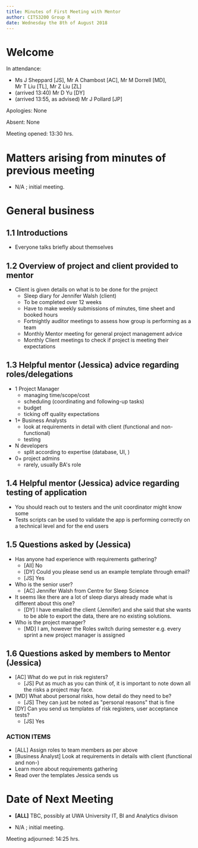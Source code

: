 ```yaml
---
title: Minutes of First Meeting with Mentor
author: CITS3200 Group R
date: Wednesday the 8th of August 2018
---
```


# Welcome

In attendance: 

- Ms J Sheppard [JS], Mr A Chambost [AC], Mr M Dorrell [MD], Mr T Liu [TL], Mr Z Liu [ZL]
- (arrived 13:40) Mr D Yu [DY]
- (arrived 13:55, as advised) Mr J Pollard [JP]

Apologies: None

Absent: None

Meeting opened: 13:30 hrs. 

# Matters arising from minutes of previous meeting

- N/A ; initial meeting.

# General business

## 1.1 Introductions
- Everyone talks briefly about themselves
## 1.2 Overview of project and client provided to mentor
- Client is given details on what is to be done for the project
  - Sleep diary for Jennifer Walsh (client)
  - To be completed over 12 weeks
  - Have to make weekly submissions of minutes, time sheet and booked hours
  - Fortnightly auditor meetings to assess how group is performing as a team
  - Monthly Mentor meeting for general project management advice
  - Monthly Client meetings to check if project is meeting their expectations
## 1.3 Helpful mentor (Jessica) advice regarding roles/delegations
- 1 Project Manager
  - managing time/scope/cost
  - scheduling (coordinating and following-up tasks)
  - budget
  - ticking off quality expectations
- 1+ Business Analysts
  - look at requirements in detail with client (functional and non-functional)
  - testing
- N developers
  - split according to expertise (database, UI, )
- 0+ project admins 
  - rarely, usually BA's role

## 1.4 Helpful mentor (Jessica) advice regarding testing of application
- You should reach out to testers and the unit coordinator might know some
- Tests scripts can be used to validate the app is performing correctly on a technical level and for the end users

## 1.5 Questions asked by (Jessica)
- Has anyone had experience with requirements gathering?
  - [All]  No
  - [DY] Could you please send us an example template through email?
  - [JS] Yes
- Who is the senior user?
  - [AC] Jennifer Walsh from Centre for Sleep Science
- It seems like there are a lot of sleep diarys already made what is different about this one?
  - [DY] I have emailed the client (Jennifer) and she said that she wants to be able to export the data, there are no existing solutions.
- Who is the project manager?
  - [MD] I am, however the Roles switch during semester e.g. every sprint a new project manager is assigned

## 1.6 Questions asked by members to Mentor (Jessica)
- [AC] What do we put in risk registers?
  - [JS] Put as much as you can think of, it is important to note down all the risks a project may face.
- [MD] What about personal risks, how detail do they need to be?
  - [JS] They can just be noted as "personal reasons" that is fine
- [DY] Can you send us templates of risk registers, user acceptance tests?
  - [JS] Yes

### ACTION ITEMS

- [ALL] Assign roles to team members as per above
- [Business Analyst] Look at requirements in details with client (functional and non-)
- Learn more about requirements gathering
- Read over the templates Jessica sends us

# Date of Next Meeting

- **[ALL]** TBC, possibly at UWA University IT, BI and Analytics divison

- N/A ; initial meeting.


Meeting adjourned: 14:25 hrs. 
